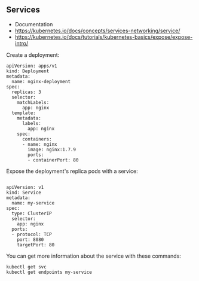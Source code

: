 ## Services

* Documentation
* https://kubernetes.io/docs/concepts/services-networking/service/
* https://kubernetes.io/docs/tutorials/kubernetes-basics/expose/expose-intro/


Create a deployment:

```
apiVersion: apps/v1
kind: Deployment
metadata:
  name: nginx-deployment
spec:
  replicas: 3
  selector:
    matchLabels:
      app: nginx
  template:
    metadata:
      labels:
        app: nginx
    spec:
      containers:
      - name: nginx
        image: nginx:1.7.9
        ports:
        - containerPort: 80
```

Expose the deployment's replica pods with a service:

```

apiVersion: v1
kind: Service
metadata:
  name: my-service
spec:
  type: ClusterIP
  selector:
    app: nginx
  ports:
  - protocol: TCP
    port: 8080
    targetPort: 80

```

You can get more information about the service with these commands:

```
kubectl get svc
kubectl get endpoints my-service

```
